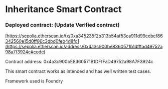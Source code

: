 # Inheritance Smart Contract

### Deployed contract: (Update Verified contract)

[https://sepolia.etherscan.io/tx/0xa345235f2b313b54af53ca911d99cebcf86342560e15d0ff86c3dbd0feb4d8fd](https://sepolia.etherscan.io/address/0x4a3c900be8360571b1dfffad49752a98a7f3924c#code)

Contract address: 0x4a3c900bE8360571B1DFfFaD49752a98A7F3924c

This smart contract works as intended and has well written test cases.

Framework used is Foundry
